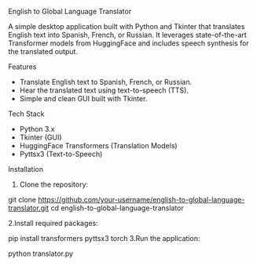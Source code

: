  English to Global Language Translator

A simple desktop application built with Python and Tkinter that translates English text into Spanish, French, or Russian. It leverages state-of-the-art Transformer models from HuggingFace and includes speech synthesis for the translated output.

 Features

- Translate English text to Spanish, French, or Russian.
- Hear the translated text using text-to-speech (TTS).
- Simple and clean GUI built with Tkinter.

Tech Stack

- Python 3.x
- Tkinter (GUI)
- HuggingFace Transformers (Translation Models)
- Pyttsx3 (Text-to-Speech)

 Installation

1. Clone the repository:

git clone https://github.com/your-username/english-to-global-language-translator.git
cd english-to-global-language-translator

2.Install required packages:

pip install transformers pyttsx3 torch
3.Run the application:

python translator.py
